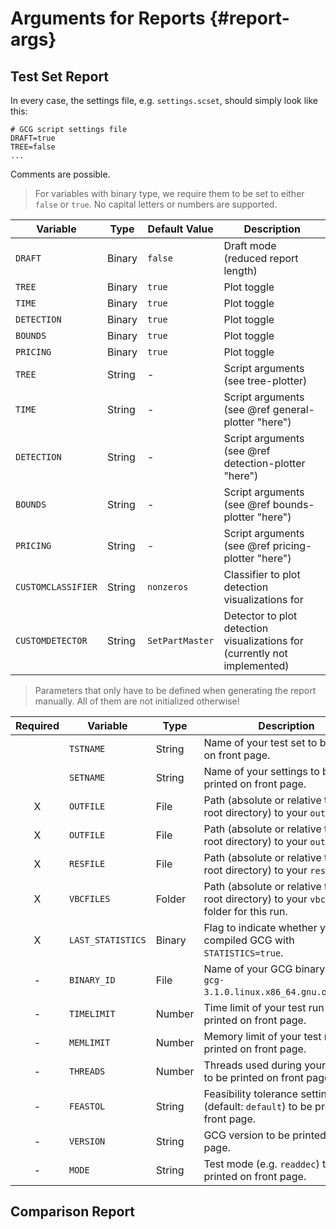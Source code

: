 # Arguments for Reports {#report-args}
## Test Set Report
In every case, the settings file, e.g. `settings.scset`, should simply look like this:
```
# GCG script settings file
DRAFT=true
TREE=false
...
```
Comments are possible.

> For variables with binary type, we require them to be set to either `false` or `true`. No capital letters or numbers are supported. 

|Variable|Type|Default Value|Description|
|---|---|---|---|
|`DRAFT`|Binary|`false`|Draft mode (reduced report length)|
|`TREE`|Binary|`true`|Plot toggle|
|`TIME`|Binary|`true`|Plot toggle|
|`DETECTION`|Binary|`true`|Plot toggle|
|`BOUNDS`|Binary|`true`|Plot toggle|
|`PRICING`|Binary|`true`|Plot toggle|
|`TREE`|String|-|Script arguments (see tree-plotter)|
|`TIME`|String|-|Script arguments (see @ref general-plotter "here")|
|`DETECTION`|String|-|Script arguments (see @ref detection-plotter "here")|
|`BOUNDS`|String|-|Script arguments (see @ref bounds-plotter "here")|
|`PRICING`|String|-|Script arguments (see @ref pricing-plotter "here")|
|`CUSTOMCLASSIFIER`|String|`nonzeros`|Classifier to plot detection visualizations for|
|`CUSTOMDETECTOR`|String|`SetPartMaster`|Detector to plot detection visualizations for (currently not implemented)|

> Parameters that only have to be defined when generating the report manually. All of them are not initialized otherwise!

|Required|Variable|Type|Description|
|:-:|---|---|---|
| |`TSTNAME`|String|Name of your test set to be printed on front page.|
| |`SETNAME`|String|Name of your settings to be printed on front page.|
|X|`OUTFILE`|File|Path (absolute or relative to GCG root directory) to your `out` file.|
|X|`OUTFILE`|File|Path (absolute or relative to GCG root directory) to your `out` file.|
|X|`RESFILE`|File|Path (absolute or relative to GCG root directory) to your `res` file.|
|X|`VBCFILES`|Folder|Path (absolute or relative to GCG root directory) to your `vbc` files folder for this run.|
|X|`LAST_STATISTICS`|Binary|Flag to indicate whether you compiled GCG with `STATISTICS=true`.|
|-|`BINARY_ID`|File|Name of your GCG binary (e.g. `gcg-3.1.0.linux.x86_64.gnu.opt.spx2`).|
|-|`TIMELIMIT`|Number|Time limit of your test run to be printed on front page.|
|-|`MEMLIMIT`|Number|Memory limit of your test run to be printed on front page.|
|-|`THREADS`|Number|Threads used during your test run to be printed on front page.|
|-|`FEASTOL`|String|Feasibility tolerance setting (default: `default`) to be printed on front page.|
|-|`VERSION`|String|GCG version to be printed on front page.|
|-|`MODE`|String|Test mode (e.g. `readdec`) to be printed on front page.|

## Comparison Report